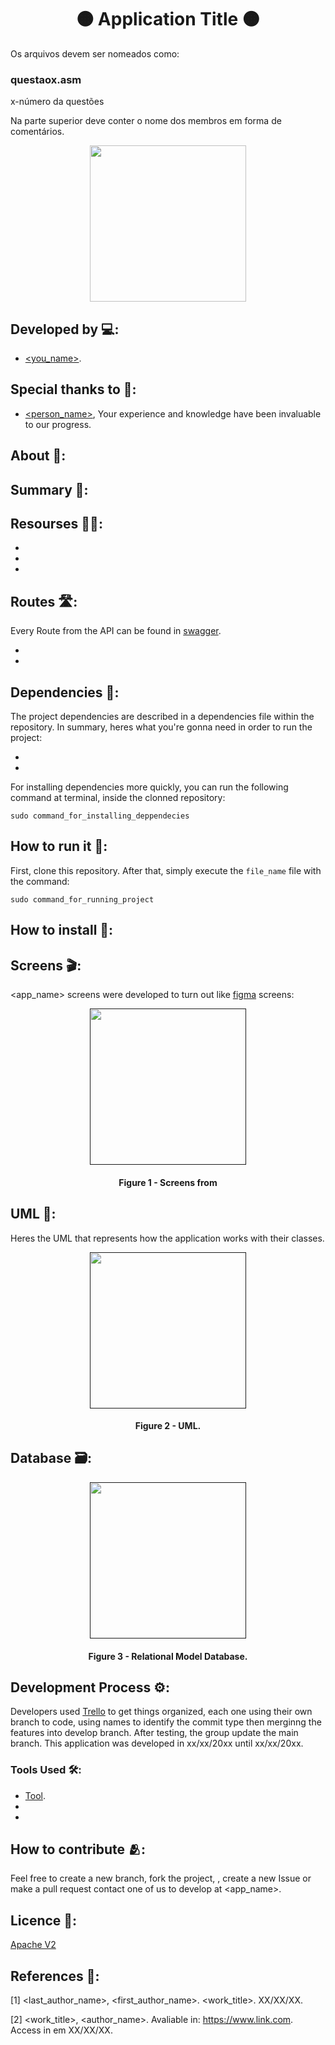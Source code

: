 <h1 align="center">🟠 Application Title 🟠</h1>



Os arquivos devem ser nomeados como:
### questaox.asm 
x-número da questões


Na parte superior deve conter o nome dos membros em forma de comentários.




<div align="center">
	<a href="link_for_webite">
	<img height = "250em" src = "" />
    </a>
</div>

## Developed by 💻:
- [<you_name>](https://github.com/FernandoSchett).

## Special thanks to 🥰:
- [<person_name>](https://github.com/<profile_username>), Your experience and knowledge have been invaluable to our progress.


## About 🤔:

## Summary 📝:

## Resourses 🧑‍🔬:

- 
- 
- 

## Routes 🛣️:
Every Route from the API can be found in [swagger](). 

-
-

## Dependencies 🚚:

The project dependencies are described in a dependencies file within the repository. In summary, heres what you're gonna need in order to run the project:

- 
- 

For installing dependencies more quickly, you can run the following command at terminal, inside the clonned repository:

    sudo command_for_installing_deppendecies

## How to run it 🏃:

First, clone this repository. After that, simply execute the ```file_name``` file with the command:

    sudo command_for_running_project

## How to install 🔬:

## Screens 🎬:

<app_name> screens were developed to turn out like [figma](link_for_figma) screens:

<div align="center">
	<a href="">
	<img height = "250em" src = "" />
    </a>
</div>
<h4 align="center">Figure 1 - Screens from <app_name> </h4>


## UML‍ 💬:

Heres the UML that represents how the application works with their classes.

<div align="center">
	<a href="">
	<img height = "250em" src = "" />
    </a>
</div>
<h4 align="center">Figure 2 - <app_name> UML.</h4>


## Database 🗃️:

<div align="center">
	<a href="">
	<img height = "250em" src = "" />
    </a>
</div>

<h4 align="center">Figure 3 - Relational Model Database.</h4>

## Development Process ⚙️:

Developers used [Trello]() to get things organized, each one using their own branch to code, using names to identify the commit type then merginng the features into develop branch. After testing, the group update the main branch. This application was developed in xx/xx/20xx until xx/xx/20xx.

### Tools Used 🛠️: 

- [Tool](http:link.com). 
- 
- 

## How to contribute 🫂:

Feel free to create a new branch, fork the project, , create a new Issue or make a pull request contact one of us to develop at <app_name>.

## Licence 📜:

[Apache V2](https://choosealicense.com/licenses/apache-2.0/)

## References 📙:
	
[1] <last_author_name>, <first_author_name>. <work_title>. XX/XX/XX.
	
[2] <work_title>, <author_name>. Avaliable in: <https://www.link.com>. Access in em XX/XX/XX.
